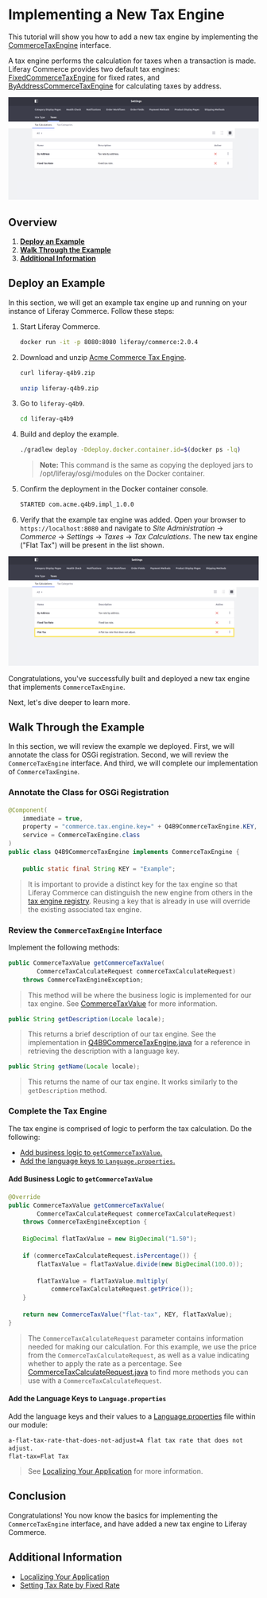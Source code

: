 # Implementing a New Tax Engine

This tutorial will show you how to add a new tax engine by implementing the [CommerceTaxEngine](https://github.com/liferay/com-liferay-commerce/blob/2.0.4/commerce-api/src/main/java/com/liferay/commerce/tax/CommerceTaxEngine.java) interface.

A tax engine performs the calculation for taxes when a transaction is made. Liferay Commerce provides two default tax engines: [FixedCommerceTaxEngine](https://github.com/liferay/com-liferay-commerce/blob/2.0.4/commerce-tax-engine-fixed-service/src/main/java/com/liferay/commerce/tax/engine/fixed/internal/engine/FixedCommerceTaxEngine.java) for fixed rates, and [ByAddressCommerceTaxEngine](https://github.com/liferay/com-liferay-commerce/blob/2.0.4/commerce-tax-engine-fixed-service/src/main/java/com/liferay/commerce/tax/engine/fixed/internal/engine/ByAddressCommerceTaxEngine.java) for calculating taxes by address.

![Out-of-the-box tax engines](./images/01.png "Out-of-the-box tax engines")

## Overview

1. [**Deploy an Example**](#deploy-an-example)
1. [**Walk Through the Example**](#walk-through-the-example)
1. [**Additional Information**](#additional-information)

## Deploy an Example

In this section, we will get an example tax engine up and running on your instance of Liferay Commerce. Follow these steps:

1. Start Liferay Commerce.

    ```bash
    docker run -it -p 8080:8080 liferay/commerce:2.0.4
    ```

1. Download and unzip [Acme Commerce Tax Engine](./liferay-q4b9.zip).

    ```bash
    curl liferay-q4b9.zip
    ```

    ```bash
    unzip liferay-q4b9.zip
    ```

1. Go to `liferay-q4b9`.

    ```bash
    cd liferay-q4b9
    ```

1. Build and deploy the example.

    ```bash
    ./gradlew deploy -Ddeploy.docker.container.id=$(docker ps -lq)
    ```

    >**Note:** This command is the same as copying the deployed jars to /opt/liferay/osgi/modules on the Docker container.

1. Confirm the deployment in the Docker container console.

    ```bash
    STARTED com.acme.q4b9.impl_1.0.0
    ```

1. Verify that the example tax engine was added. Open your browser to `https://localhost:8080` and navigate to _Site Administration_ → _Commerce_ → _Settings_ → _Taxes_ → _Tax Calculations_. The new tax engine ("Flat Tax") will be present in the list shown.

![New tax engine](./images/02.png "New tax engine")

Congratulations, you've successfully built and deployed a new tax engine that implements `CommerceTaxEngine`.

Next, let's dive deeper to learn more.

## Walk Through the Example

In this section, we will review the example we deployed. First, we will annotate the class for OSGi registration. Second, we will review the `CommerceTaxEngine` interface. And third, we will complete our implementation of `CommerceTaxEngine`.

### Annotate the Class for OSGi Registration

```java
@Component(
    immediate = true,
    property = "commerce.tax.engine.key=" + Q4B9CommerceTaxEngine.KEY,
    service = CommerceTaxEngine.class
)
public class Q4B9CommerceTaxEngine implements CommerceTaxEngine {

    public static final String KEY = "Example";
```

> It is important to provide a distinct key for the tax engine so that Liferay Commerce can distinguish the new engine from others in the [tax engine registry](https://github.com/liferay/com-liferay-commerce/blob/2.0.4/commerce-service/src/main/java/com/liferay/commerce/internal/util/CommerceTaxEngineRegistryImpl.java). Reusing a key that is already in use will override the existing associated tax engine.

### Review the `CommerceTaxEngine` Interface

Implement the following methods:

```java
public CommerceTaxValue getCommerceTaxValue(
        CommerceTaxCalculateRequest commerceTaxCalculateRequest)
    throws CommerceTaxEngineException;
```

> This method will be where the business logic is implemented for our tax engine. See [CommerceTaxValue](https://github.com/liferay/com-liferay-commerce/blob/2.0.4/commerce-api/src/main/java/com/liferay/commerce/tax/CommerceTaxValue.java) for more information.

```java
public String getDescription(Locale locale);
```

> This returns a brief description of our tax engine. See the implementation in [Q4B9CommerceTaxEngine.java](./liferay-q4b9.zip/q4b9-impl/src/main/java/com/acme/q4b9/internal/commerce/tax/Q4B9CommerceTaxEngine.java) for a reference in retrieving the description with a language key.

```java
public String getName(Locale locale);
```

> This returns the name of our tax engine. It works similarly to the `getDescription` method.

### Complete the Tax Engine

The tax engine is comprised of logic to perform the tax calculation. Do the following:

* [Add business logic to `getCommerceTaxValue`.](#add-business-logic-to-getcommercetaxvalue)
* [Add the language keys to `Language.properties`.](#add-the-language-keys-to-languageproperties)

#### Add Business Logic to `getCommerceTaxValue`

```java
@Override
public CommerceTaxValue getCommerceTaxValue(
        CommerceTaxCalculateRequest commerceTaxCalculateRequest)
    throws CommerceTaxEngineException {

    BigDecimal flatTaxValue = new BigDecimal("1.50");

    if (commerceTaxCalculateRequest.isPercentage()) {
        flatTaxValue = flatTaxValue.divide(new BigDecimal(100.0));

        flatTaxValue = flatTaxValue.multiply(
            commerceTaxCalculateRequest.getPrice());
    }

    return new CommerceTaxValue("flat-tax", KEY, flatTaxValue);
}
```

> The `CommerceTaxCalculateRequest` parameter contains information needed for making our calculation. For this example, we use the price from the `CommerceTaxCalculateRequest`, as well as a value indicating whether to apply the rate as a percentage. See [CommerceTaxCalculateRequest.java](https://github.com/liferay/com-liferay-commerce/blob/2.0.4/commerce-api/src/main/java/com/liferay/commerce/tax/CommerceTaxCalculateRequest.java) to find more methods you can use with a `CommerceTaxCalculateRequest`.

#### Add the Language Keys to `Language.properties`

Add the language keys and their values to a [Language.properties](./liferay-q4b9.zip/q4b9-impl/src/main/resources/content/Language.properties) file within our module:

```
a-flat-tax-rate-that-does-not-adjust=A flat tax rate that does not adjust.
flat-tax=Flat Tax
```

> See [Localizing Your Application](https://help.liferay.com/hc/en-us/articles/360018168251-Localizing-Your-Application) for more information.

## Conclusion

Congratulations! You now know the basics for implementing the `CommerceTaxEngine` interface, and have added a new tax engine to Liferay Commerce.

## Additional Information

* [Localizing Your Application](https://help.liferay.com/hc/en-us/articles/360018168251-Localizing-Your-Application)
* [Setting Tax Rate by Fixed Rate](../../../user-guide/operations/taxes/setting-tax-rate-by-fixed-rate/README.md)
